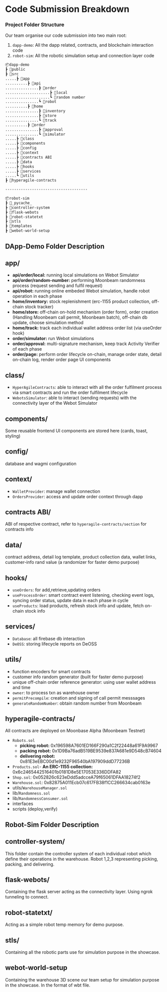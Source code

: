 # Code Submission Breakdown

### Project Folder Structure

Our team organise our code submission into two main root: 

1. `dapp-demo`: All the dapp related, contracts, and blockchain interaction code
2. `robot-sim`: All the robotic simulation setup and connection layer code

```bash
📦dapp-demo
┣ 📂public
┣ 📂src
.....┣ 📂app
..........┣ 📂api
...............┣ 📂order
....................┣ 📂local
....................┗ 📂random number
...............┗ 📂robot
..........┣ 📂home
...............┣ 📂inventory
...............┣ 📂store
...............┗ 📂track
..........┣ 📂order
...............┣ 📂approval
...............┗ 📂simulator
.....┣ 📂class
.....┣ 📂components
.....┣ 📂config
.....┣ 📂context
.....┣ 📂contracts ABI
.....┣ 📂data
.....┣ 📂hooks
.....┣ 📂services
.....┗ 📂utils
┣ 📂hyperagile-contracts

-------------------------------------

📦robot-sim
┣ 📂_pycache_
┣ 📂controller-system
┣ 📂flask-webots
┣ 📂robot-statetxt
┣ 📂stls
┣ 📂templates
┣ 📂webot-world-setup

```

## DApp-Demo Folder Description

## app/

- **api/order/local:** running local simulations on Webot Simulator
- **api/order/random-number:** performing Moonbeam randomness process (request sending and fulfil request)
- **api/robot:** running online embeded Webot simulation, handle robot operation in each phase
- **home/inventory:** stock replenishment (erc-1155 product collection, off-chain stock tracker)
- **home/store:** off-chain on-hold mechanism (order form), order creation (Handling Moonbeam call permit, Moonbeam batch), off-chain db update, choose simulation method
- **home/track:** track each individual wallet address order list (via useOrder hook)
- **order/simulator:** run Webot simulations
- **order/approval:** multi-signature mechanism, keep track Activity Verifier of each phase
- **order/page:** perform order lifecycle on-chain, manage order state, detail on-chain log, render order page UI components

## class/  

- `HyperAgileContracts`: able to interact with all the order fulfilment process via smart contracts and run the order fulfilment lifecycle
- `WebotsSimulator`: able to interact (sending requests) with the connectivity layer of the Webot Simulator

## components/ 

Some reusable frontend UI components are stored here (cards, toast, styling)

## config/

database and wagmi configuration

## context/

- `WalletProvider`: manage wallet connection
- `OrdersProvider`: access and update order context through dapp

## contracts ABI/

ABI of respective contract, refer to `hyperagile-contracts/section` for contracts info

## data/

contract address, detail log template, product collection data, wallet links, customer-info rand value (a randomizer for faster demo purpose)

## hooks/

- `useOrders`: for add,retrieve,updating orders
- `useProcessOrder`: smart contract event listening, checking event logs, syncing order status, update data in each phase in cycle
- `useProducts`: load products, refresh stock info and update, fetch on-chain stock info

## services/

- `Database`: all firebase db interaction
- `DeOSS`: storing lifecycle reports on DeOSS

## utils/

- function encoders for smart contracts
- customer info random generator (built for faster demo purpose)
- unique off-chain order reference generator: using user wallet address and time
- `owner`: to process txn as warehouse owner
- `permitPrecompile`: creation and signing of call permit messsages
- `generateRandomNumber`: obtain random number from Moonbeam

## hyperagile-contracts/

All contracts are deployed on Moonbase Alpha (Moonbeam Testnet)

- `Robots.sol`
    - **picking robot:** 0x196598A7601ED166F290a1C2f22448a61F9A9967
    - **packing robot:** 0x1D9Ba76adB519BE9539e837A681e9D548cB74604
    - **delivering robot:** 0x81E3eEBC00d1e9232F96540bA197909ddD77236B
- `Products.sol`- **An ERC-1155 collection:** 0x6c2465442516401b0181D8e5E17053E336DDFA82
- `Shop.sol`: 0x052826c623eDdd5adcceA79f65061DFAA18274f2
- `Warehouse.sol`: 0x82875A011Ecb07c617FB38f1CC266634cab0163e
- utils/`WarehouseManager.sol`
- lib/`Randomness.sol`
- lib/`RandomnessConsumer.sol`
- interfaces
- scripts (deploy,verify)

## Robot-Sim Folder Description

## controller-system/

This folder contain the controller system of each individual robot which define their operations in the warehouse. Robot 1,2,3 representing picking, packing, and delivering.

## flask-webots/

Containing the flask server acting as the connectivity layer. Using ngrok tunneling to connect.

## robot-statetxt/

Acting as a simple robot temp memory for demo purpose.

## stls/

Containing all the robotic parts use for simulation purpose in the showcase.

## webot-world-setup

Containing the warehouse 3D scene our team setup for simulation purpose in the showcase. In the format of wbt file.

